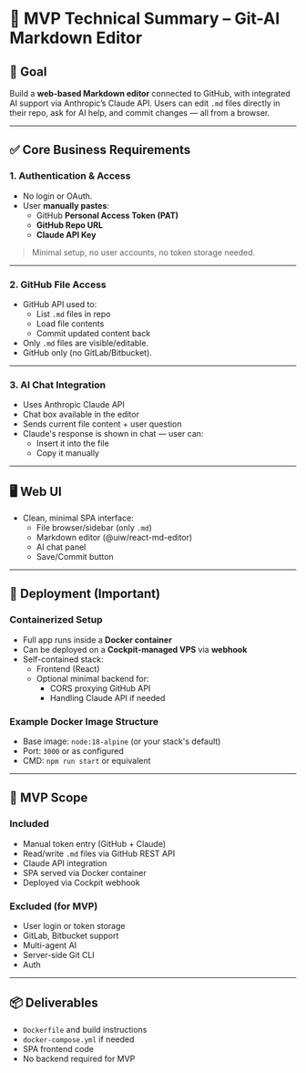 # 📄 MVP Technical Summary – Git-AI Markdown Editor

## 🎯 Goal

Build a **web-based Markdown editor** connected to GitHub, with integrated AI support via Anthropic’s Claude API. Users can edit `.md` files directly in their repo, ask for AI help, and commit changes — all from a browser.

---

## ✅ Core Business Requirements

### 1. **Authentication & Access**

- No login or OAuth.
- User **manually pastes**:
  - GitHub **Personal Access Token (PAT)**
  - **GitHub Repo URL**
  - **Claude API Key**

> Minimal setup, no user accounts, no token storage needed.

---

### 2. **GitHub File Access**

- GitHub API used to:
  - List `.md` files in repo
  - Load file contents
  - Commit updated content back
- Only `.md` files are visible/editable.
- GitHub only (no GitLab/Bitbucket).

---

### 3. **AI Chat Integration**

- Uses Anthropic Claude API
- Chat box available in the editor
- Sends current file content + user question
- Claude's response is shown in chat — user can:
  - Insert it into the file
  - Copy it manually

---

## 🖥️ Web UI

- Clean, minimal SPA interface:
  - File browser/sidebar (only `.md`)
  - Markdown editor (@uiw/react-md-editor)
  - AI chat panel
  - Save/Commit button

---

## 🐳 Deployment (Important)

### Containerized Setup

- Full app runs inside a **Docker container**
- Can be deployed on a **Cockpit-managed VPS** via **webhook**
- Self-contained stack:
  - Frontend (React)
  - Optional minimal backend for:
    - CORS proxying GitHub API
    - Handling Claude API if needed

### Example Docker Image Structure

- Base image: `node:18-alpine` (or your stack's default)
- Port: `3000` or as configured
- CMD: `npm run start` or equivalent

---

## 🧱 MVP Scope

### Included

- Manual token entry (GitHub + Claude)
- Read/write `.md` files via GitHub REST API
- Claude API integration
- SPA served via Docker container
- Deployed via Cockpit webhook

### Excluded (for MVP)

- User login or token storage
- GitLab, Bitbucket support
- Multi-agent AI
- Server-side Git CLI
- Auth

---

## 📦 Deliverables

- `Dockerfile` and build instructions
- `docker-compose.yml` if needed
- SPA frontend code
- No backend required for MVP
